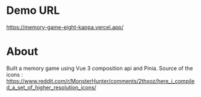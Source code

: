 # Demo URL
https://memory-game-eight-kappa.vercel.app/

# About
Built a memory game using Vue 3 composition api and Pinia.
Source of the icons : https://www.reddit.com/r/MonsterHunter/comments/2thxoz/here_i_compiled_a_set_of_higher_resolution_icons/
